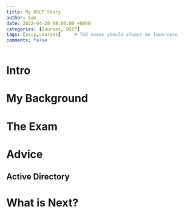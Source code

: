 ```yaml
---
title: My OSCP Story
author: Sam
date: 2022-04-20 09:00:00 +0000
categories: [Courses, OSCP]
tags: [oscp,courses]     # TAG names should always be lowercase
comments: false
---
```

# Intro
# My Background
# The Exam
# Advice
## Active Directory
# What is Next?